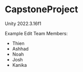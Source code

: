 # CapstoneProject
Unity 2022.3.16f1

Example Edit 
Team Members:
 * Thien
 * Ashhad
 * Noah
 * Josh
 * Kanika
